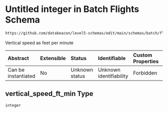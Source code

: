 # Untitled integer in Batch Flights Schema

```txt
https://github.com/databeacon/level5-schemas/edit/main/schemas/batch/flights.schema.json#/properties/vertical_speed_ft_min
```

Vertical speed as feet per minute

| Abstract            | Extensible | Status         | Identifiable            | Custom Properties | Additional Properties | Access Restrictions | Defined In                                                                          |
| :------------------ | :--------- | :------------- | :---------------------- | :---------------- | :-------------------- | :------------------ | :---------------------------------------------------------------------------------- |
| Can be instantiated | No         | Unknown status | Unknown identifiability | Forbidden         | Allowed               | none                | [flights.schema.json\*](../../out/batch/flights.schema.json "open original schema") |

## vertical\_speed\_ft\_min Type

`integer`
